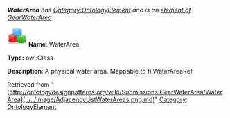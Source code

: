 ___WaterArea__ has [Category:OntologyElement](../../Category/OntologyElement.md "Category:OntologyElement") and is an [element of](../../Property/ElementOf.md "Property:ElementOf") [GearWaterArea](../../Submissions/GearWaterArea.md "Submissions:GearWaterArea")_


  




[![Class](../../images/thumb/2/27/Class.gif/45px-Class.gif)](../../Image/Class.gif.md "Class")
__Name__: WaterArea 


__Type:__ owl:Class 


__Description__: A physical water area. Mappable to fi:WaterAreaRef 





Retrieved from "[http://ontologydesignpatterns.org/wiki/Submissions:GearWaterArea/WaterArea](../../Image/AdjacencyListWaterAreas.png.md)"
 [Category](http://ontologydesignpatterns.org/wiki/Special:Categories "Special:Categories"): [OntologyElement](../../Category/OntologyElement.md "Category:OntologyElement")